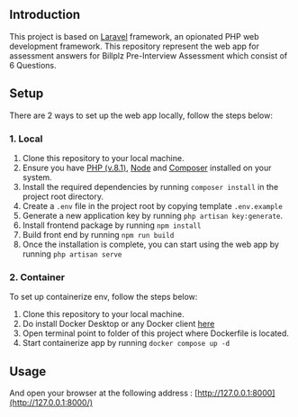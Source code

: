 ## Introduction

This project is based on [Laravel](https://laravel.com/) framework, an opionated PHP web development framework. 
This repository represent the web app for assessment answers for Billplz Pre-Interview Assessment which consist of 6 Questions.

## Setup
There are 2 ways to set up the web app locally, follow the steps below:

### 1. Local

1. Clone this repository to your local machine.
2. Ensure you have [PHP (v.8.1)](https://www.php.net/manual/en/install.php), [Node](https://nodejs.org/en) and [Composer](https://getcomposer.org/doc/00-intro.md) installed on your system.
3. Install the required dependencies by running `composer install` in the project root directory.
5. Create a `.env` file in the project root by copying template `.env.example`
6. Generate a new application key by running `php artisan key:generate`.
7. Install frontend package by running `npm install`
8. Build front end by running `npm run build`
9. Once the installation is complete, you can start using the web app by running `php artisan serve`

### 2. Container

To set up containerize env, follow the steps below:

1. Clone this repository to your local machine.
2. Do install Docker Desktop or any Docker client [here](https://www.docker.com/products/docker-desktop/)
3. Open terminal point to folder of this project where Dockerfile is located.
4. Start containerize app by running `docker compose up -d`

## Usage

And open your browser at the following address : [http://127.0.0.1:8000](http://127.0.0.1:8000/)
